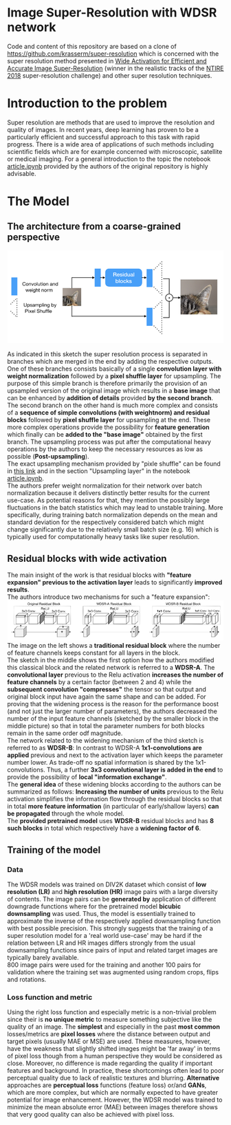 # Image Super-Resolution with WDSR network
Code and content of this repository are based on a clone of https://github.com/krasserm/super-resolution which is 
concerned with the super resolution method presented in 
[Wide Activation for Efficient and Accurate Image Super-Resolution](https://arxiv.org/abs/1808.08718) (winner in the realistic tracks 
of the [NTIRE 2018](http://www.vision.ee.ethz.ch/ntire18/) super-resolution challenge) and other super resolution techniques.



# Introduction to the problem 
Super resolution are methods that are used to improve the resolution and quality of images. 
In recent years, deep learning has proven to be a particularly efficient and successful approach to this task with rapid progress.
There is a wide area of applications of such methods including scientific fields which are for example concerned with microscopic, satellite or medical imaging.
For a general introduction to the topic the notebook
[article.ipynb](article.ipynb) provided by the authors of the original repository is highly advisable. 
# The Model 
## The architecture from a coarse-grained perspective


![architecture](docs/images/super_res.png)

As indicated in this sketch the super resolution process is separated in branches 
which are merged in the end by adding the respective outputs. 
<br>
One of these branches consists basically of a single **convolution layer with weight normalization**
followed by a **pixel shuffle layer** for upsampling. The purpose of this simple branch is therefore primarily
 the provision of an upsampled version of the original image which results in a **base image** that can be enhanced by **addition of details** provided **by the second branch**.
<br>
The second branch on the other hand is much more complex and consists of a **sequence of simple convolutions (with weightnorm) and residual blocks** followed by **pixel shuffle layer** for upsampling at the end.
These more complex operations provide the possibility for **feature generation** which finally can be **added to the "base image"** obtained by the first branch. 
The upsampling process was put after the computational heavy operations by the authors to keep the necessary resources as low as possible (**Post-upsampling**).
<br> The exact upsampling mechanism provided by "pixle shuffle" can be found in [this link](https://www.tensorflow.org/api_docs/python/tf/nn/depth_to_space) and in the section "Upsampling layer" in the notebook
[article.ipynb](article.ipynb). 
<br>
The authors prefer weight normalization for their network over batch normalization because it delivers distinctly better results for the current use-case.
As potential reasons for that, they mention the possibly large fluctuations in the batch statistics which may lead to unstable training. 
More specifically, during training batch normalization depends on the mean and standard deviation for the respectively considered batch which might change significantly
due to the relatively small batch size (e.g. 16) which is typically used for computationally heavy tasks like super resolution.

## Residual blocks with wide activation
The main insight of the work is that residual blocks with **"feature expansion" previous to the activation layer** leads to significantly **improved results**.
<br>
The authors introduce two mechanisms for such a "feature expansion":
![Residual block](docs/images/figure_6.png)
The image on the left shows a **traditional residual block** where the number of feature channels keeps constant for all layers in the block.
<br> 
The sketch in the middle shows the first option how the authors modified this classical block and the related network is referred to a **WDSR-A**. The **convolutional layer** previous to the Relu activation **increases the number of feature
channels** by a certain factor (between 2 and 4) while the **subsequent convolution "compresses"** the tensor so that output and original block input have again the same shape and can be added. For proving that the widening process is
the reason for the performance boost (and not just the larger number of parameters), the authors decreased the number of the input feature channels (sketched by the smaller block in the middle picture) so that in total
the parameter numbers for both blocks remain in the same order odf magnitude.
<br> 
The network related to the widening mechanism of the third sketch is referred to as **WDSR-B**: In contrast to  WDSR-A **1x1-convolutions are applied** previous and next to the activation layer 
which keeps the parameter number lower. As trade-off no spatial information is shared by the 1x1-convolutions. Thus, a further **3x3 convolutional layer is added in the end** to provide the possibility of  **local "information exchange"**. 
<br>
The **general idea** of these widening blocks according to the authors can be summarized as follows: **Increasing the number of units** previous to the Relu activation simplifies the information flow
through the residual blocks so that in total **more feature information** (in particular of early/shallow layers) **can be propagated** through the whole model.
<br>
The **provided pretrained model** uses **WDSR-B** residual blocks and has **8 such blocks** in total which respectively have a **widening factor of 6**.
## Training of the model
### Data
The WDSR models was trained on DIV2K dataset which consist of **low resolution (LR)** and **high resolution (HR)** image pairs with a large diversity of contents. The image pairs can be **generated by** application of different downgrade functions where for the pretrained model **bicubic downsampling** was used.
Thus, the model is essentially trained to approximate the inverse of the respectively applied downsampling function with best possible precision. This strongly suggests that the training of a super resolution model for a 'real world use-case' may be hard if the relation 
between LR and HR images differs strongly from the usual downsampling functions since pairs of input and related target images are typically barely available.
<br> 
800 image pairs were used for the training and another 100 pairs for validation where the training set
 was augmented using random crops, flips and rotations.
### Loss function and metric
Using the right loss function and especially metric is a non-trivial problem since their is **no unique metric** to measure something subjective
like the quality of an image. The **simplest** and especially in the past **most common** losses/metrics are **pixel losses** where the distance
between output and target pixels (usually MAE or MSE) are used. These measures, however, have the weakness that slightly shifted images
might be 'far away' in terms of pixel loss though from a human perspective they would be considered as close. Moreover, no difference is made
regarding the quality if important features and background. In practice, these shortcomings often lead to poor perceptual quality due to lack of realistic textures and blurring.
**Alternative** approaches are **perceptual loss** functions (feature loss) or/and **GANs**, which are more complex, but which are normally expected to have greater potential for image enhancement.
However, the WDSR model was trained to minimize the mean absolute error (MAE) between images therefore shows that very good quality can also be achieved with pixel loss.
